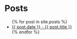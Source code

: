 # Posts

<ul>
  {% for post in site.posts %}
    <li>
      <a href="{{ site.baseurl }}{{ post.url }}">{{ post.date }} - {{ post.title }}</a>
    </li>
  {% endfor %}
</ul>









